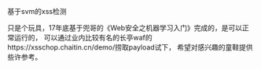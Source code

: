 基于svm的xss检测

只是个玩具，17年底基于兜哥的《Web安全之机器学习入门》完成的，是可以正常运行的，
可以通过业内比较有名的长亭waf的https://xsschop.chaitin.cn/demo/捞取payload试下，
希望对感兴趣的童鞋提供些许参考。